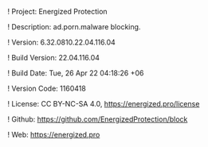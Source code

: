 ! Project: Energized Protection

! Description: ad.porn.malware blocking.

! Version: 6.32.0810.22.04.116.04

! Build Version: 22.04.116.04

! Build Date: Tue, 26 Apr 22 04:18:26 +06

! Version Code: 1160418

! License: CC BY-NC-SA 4.0, https://energized.pro/license

! Github: https://github.com/EnergizedProtection/block

! Web: https://energized.pro
